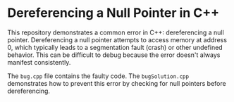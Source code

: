 # Dereferencing a Null Pointer in C++

This repository demonstrates a common error in C++: dereferencing a null pointer.  Dereferencing a null pointer attempts to access memory at address 0, which typically leads to a segmentation fault (crash) or other undefined behavior. This can be difficult to debug because the error doesn't always manifest consistently. 

The `bug.cpp` file contains the faulty code. The `bugSolution.cpp` demonstrates how to prevent this error by checking for null pointers before dereferencing.